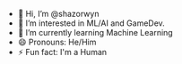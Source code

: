 - 👋 Hi, I’m @shazorwyn
- 👀 I’m interested in ML/AI and GameDev.
- 🌱 I’m currently learning Machine Learning
- 😄 Pronouns: He/Him
- ⚡ Fun fact: I'm a Human

<!---
shazorwyn/shazorwyn is a ✨ special ✨ repository because its `README.md` (this file) appears on your GitHub profile.
You can click the Preview link to take a look at your changes.
--->
